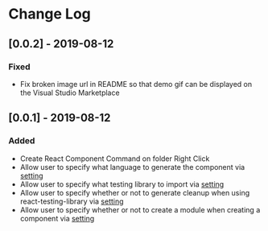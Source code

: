 # Change Log

## [0.0.2] - 2019-08-12

### Fixed

-   Fix broken image url in README so that demo gif can be displayed on the Visual Studio Marketplace

## [0.0.1] - 2019-08-12

### Added

-   Create React Component Command on folder Right Click
-   Allow user to specify what language to generate the component via [setting](https://github.com/yeet-bix/create-react-component-vscode#settings)
-   Allow user to specify what testing library to import via [setting](https://github.com/yeet-bix/create-react-component-vscode#settings)
-   Allow user to specify whether or not to generate cleanup when using react-testing-library via [setting](https://github.com/yeet-bix/create-react-component-vscode#settings)
-   Allow user to specify whether or not to create a module when creating a component via [setting](https://github.com/yeet-bix/create-react-component-vscode#settings)

